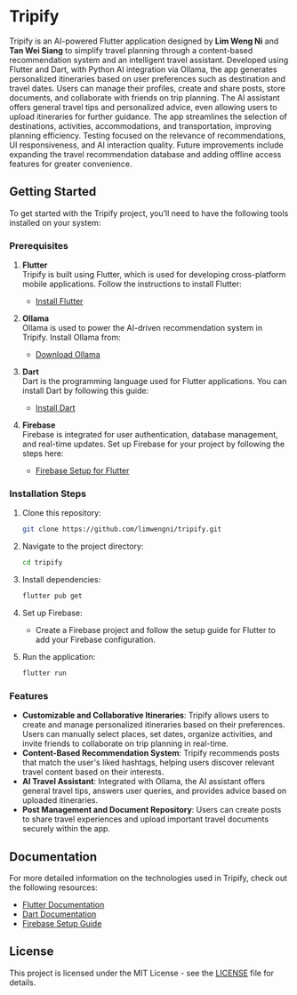 # Tripify

Tripify is an AI-powered Flutter application designed by **Lim Weng Ni** and **Tan Wei Siang** to simplify travel planning through a content-based recommendation system and an intelligent travel assistant. Developed using Flutter and Dart, with Python AI integration via Ollama, the app generates personalized itineraries based on user preferences such as destination and travel dates. Users can manage their profiles, create and share posts, store documents, and collaborate with friends on trip planning. The AI assistant offers general travel tips and personalized advice, even allowing users to upload itineraries for further guidance. The app streamlines the selection of destinations, activities, accommodations, and transportation, improving planning efficiency. Testing focused on the relevance of recommendations, UI responsiveness, and AI interaction quality. Future improvements include expanding the travel recommendation database and adding offline access features for greater convenience.

## Getting Started

To get started with the Tripify project, you’ll need to have the following tools installed on your system:

### Prerequisites

1. **Flutter**  
   Tripify is built using Flutter, which is used for developing cross-platform mobile applications. Follow the instructions to install Flutter:

   - [Install Flutter](https://docs.flutter.dev/get-started/install)

2. **Ollama**  
   Ollama is used to power the AI-driven recommendation system in Tripify. Install Ollama from:

   - [Download Ollama](https://ollama.com/)

3. **Dart**  
   Dart is the programming language used for Flutter applications. You can install Dart by following this guide:

   - [Install Dart](https://dart.dev/get-dart)

4. **Firebase**  
   Firebase is integrated for user authentication, database management, and real-time updates. Set up Firebase for your project by following the steps here:

   - [Firebase Setup for Flutter](https://firebase.google.com/docs/flutter/setup)

### Installation Steps

1. Clone this repository:
    ```bash
    git clone https://github.com/limwengni/tripify.git
    ```

2. Navigate to the project directory:
    ```bash
    cd tripify
    ```

3. Install dependencies:
    ```bash
    flutter pub get
    ```

4. Set up Firebase:
   - Create a Firebase project and follow the setup guide for Flutter to add your Firebase configuration.

5. Run the application:
    ```bash
    flutter run
    ```

### Features

- **Customizable and Collaborative Itineraries**: Tripify allows users to create and manage personalized itineraries based on their preferences. Users can manually select places, set dates, organize activities, and invite friends to collaborate on trip planning in real-time.
- **Content-Based Recommendation System**: Tripify recommends posts that match the user's liked hashtags, helping users discover relevant travel content based on their interests.
- **AI Travel Assistant**: Integrated with Ollama, the AI assistant offers general travel tips, answers user queries, and provides advice based on uploaded itineraries.
- **Post Management and Document Repository**: Users can create posts to share travel experiences and upload important travel documents securely within the app.

## Documentation

For more detailed information on the technologies used in Tripify, check out the following resources:

- [Flutter Documentation](https://docs.flutter.dev/)
- [Dart Documentation](https://dart.dev/guides)
- [Firebase Setup Guide](https://firebase.google.com/docs/flutter/setup)

## License

This project is licensed under the MIT License - see the [LICENSE](LICENSE) file for details.

